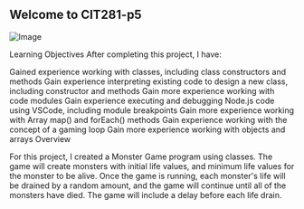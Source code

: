 ## Welcome to CIT281-p5
![Image](https://images.pexels.com/photos/270348/pexels-photo-270348.jpeg?auto=compress&cs=tinysrgb&dpr=2&h=750&w=1260)

Learning Objectives
After completing this project, I have:

Gained experience working with classes, including class constructors and methods Gain experience interpreting existing code to design a new class, including constructor and methods Gain more experience working with code modules Gain experience executing and debugging Node.js code using VSCode, including module breakpoints Gain more experience working with Array map() and forEach() methods Gain experience working with the concept of a gaming loop Gain more experience working with objects and arrays Overview

For this project, I created a Monster Game program using classes. The game will create monsters with initial life values, and minimum life values for the monster to be alive. Once the game is running, each monster's life will be drained by a random amount, and the game will continue until all of the monsters have died. The game will include a delay before each life drain.
